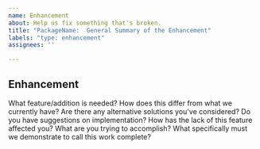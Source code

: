 ```yaml
---
name: Enhancement
about: Help us fix something that's broken.
title: "PackageName:  General Summary of the Enhancement"
labels: "type: enhancement"
assignees: ''

---
```


## Enhancement

What feature/addition is needed?  How does this differ from what we currently
have?  Are there any alternative solutions you've considered?  Do you have
suggestions on implementation?  How has the lack of this feature affected you? 
What are you trying to accomplish?  What specifically must we demonstrate to
call this work complete?
